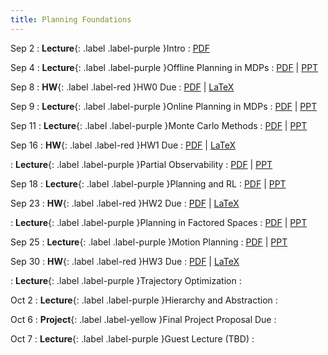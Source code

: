 ```yaml
---
title: Planning Foundations
---
```


Sep 2
: **Lecture**{: .label .label-purple }Intro
  : [PDF](/assets/pdf/lecture_slides/RPMML-2025-Lecture0.pdf)

Sep 4
: **Lecture**{: .label .label-purple }Offline Planning in MDPs
  : [PDF](/assets/pdf/lecture_slides/RPMML-2025-Lecture1.pdf) \| [PPT](/assets/pdf/lecture_slides/RPMML-2025-Lecture1.pptx)

Sep 8
: **HW**{: .label .label-red }HW0 Due
  : [PDF](/assets/pdf/hw/hw0.pdf) \| [LaTeX](/assets/pdf/hw/hw0.zip)

Sep 9
: **Lecture**{: .label .label-purple }Online Planning in MDPs
  : [PDF](/assets/pdf/lecture_slides/RPMML-2025-Lecture2.pdf) \| [PPT](/assets/pdf/lecture_slides/RPMML-2025-Lecture2.pptx)

Sep 11
: **Lecture**{: .label .label-purple }Monte Carlo Methods
  : [PDF](/assets/pdf/lecture_slides/RPMML-2025-Lecture3.pdf) \| [PPT](/assets/pdf/lecture_slides/RPMML-2025-Lecture3.pptx)

Sep 16
: **HW**{: .label .label-red }HW1 Due
  : [PDF](/assets/pdf/hw/hw1.pdf) \| [LaTeX](/assets/pdf/hw/hw1.zip)

: **Lecture**{: .label .label-purple }Partial Observability
  : [PDF](/assets/pdf/lecture_slides/RPMML-2025-Lecture4.pdf) \| [PPT](/assets/pdf/lecture_slides/RPMML-2025-Lecture4.pptx)

Sep 18
: **Lecture**{: .label .label-purple }Planning and RL
  : [PDF](/assets/pdf/lecture_slides/RPMML-2025-Lecture5.pdf) \| [PPT](/assets/pdf/lecture_slides/RPMML-2025-Lecture5.pptx)

Sep 23
: **HW**{: .label .label-red }HW2 Due
  : [PDF](/assets/pdf/hw/hw2.pdf) \| [LaTeX](/assets/pdf/hw/hw2.zip)

: **Lecture**{: .label .label-purple }Planning in Factored Spaces
  : [PDF](/assets/pdf/lecture_slides/RPMML-2025-Lecture6.pdf) \| [PPT](/assets/pdf/lecture_slides/RPMML-2025-Lecture6.pptx)

Sep 25
: **Lecture**{: .label .label-purple }Motion Planning
  : [PDF](/assets/pdf/lecture_slides/RPMML-2025-Lecture7.pdf) \| [PPT](/assets/pdf/lecture_slides/RPMML-2025-Lecture7.pptx)

Sep 30
: **HW**{: .label .label-red }HW3 Due
  : [PDF](/assets/pdf/hw/hw3.pdf) \| [LaTeX](/assets/pdf/hw/hw3.zip)

: **Lecture**{: .label .label-purple }Trajectory Optimization
  : [](#)

Oct 2
: **Lecture**{: .label .label-purple }Hierarchy and Abstraction
  : [](#)

Oct 6
: **Project**{: .label .label-yellow }Final Project Proposal Due
  : [](#)

Oct 7
: **Lecture**{: .label .label-purple }Guest Lecture (TBD)
  : [](#)
